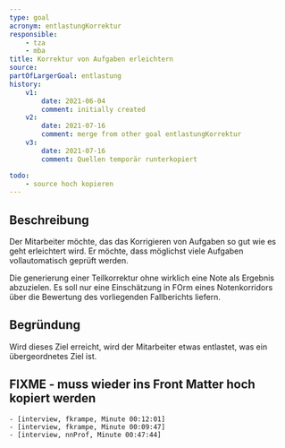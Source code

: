 ```yaml
---
type: goal
acronym: entlastungKorrektur
responsible: 
    - tza
    - mba
title: Korrektur von Aufgaben erleichtern
source:
partOfLargerGoal: entlastung
history:
    v1:
        date: 2021-06-04
        comment: initially created
    v2:
        date: 2021-07-16
        comment: merge from other goal entlastungKorrektur
    v3:
        date: 2021-07-16
        comment: Quellen temporär runterkopiert

todo:
    - source hoch kopieren
---
```


## Beschreibung

Der Mitarbeiter möchte, das das Korrigieren von Aufgaben so gut wie es geht erleichtert wird.
Er möchte, dass möglichst viele Aufgaben vollautomatisch geprüft werden.

Die generierung einer Teilkorrektur ohne wirklich eine Note als Ergebnis abzuzielen. Es soll nur eine Einschätzung in FOrm eines Notenkorridors über die Bewertung des vorliegenden Fallberichts liefern.

## Begründung

Wird dieses Ziel erreicht, wird der Mitarbeiter etwas entlastet, was ein übergeordnetes Ziel ist.


## FIXME - muss wieder ins Front Matter hoch kopiert werden
    - [interview, fkrampe, Minute 00:12:01]
    - [interview, fkrampe, Minute 00:09:47]
    - [interview, nnProf, Minute 00:47:44]

